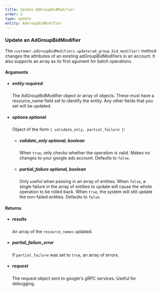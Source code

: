 ```yaml
---
title: Update AdGroupBidModifier 
order: 5
type: update
entity: AdGroupBidModifier 
---
```


### Update an AdGroupBidModifier 


The `customer.adGroupBidModifiers.update(ad_group_bid_modifier)` method changes the attributes of an existing adGroupBidModifiers in an account. It also supports an array as its first agument for batch operations.


#### Arguments

- ##### entity *required*
    The AdGroupBidModifier object or array of objects. These must have a resource_name field set to identify the entity. Any other fields that you set will be updated.
- ##### options *optional*
    Object of the form `{ validate_only, partial_failure }`:
    - ##### validate_only *optional, boolean*
        When `true`, only checks whether the operation is valid. Makes no changes to your google ads account. Defaults to `false`.
    - ##### partial_failure *optional, boolean*
        Only useful when passing in an array of entities. When `false`, a single failure in the array of entities to update will cause the whole operation to be rolled back. When `true`, the system will still update the non-failed entities. Defaults to `false`.


#### Returns

- ##### results
    An array of the `resource_names` updated.
- ##### partial_failure_error
    If `partial_failure` was set to `true`, an array of errors.
- ##### request
    The request object sent to google's gRPC services. Useful for debugging.
